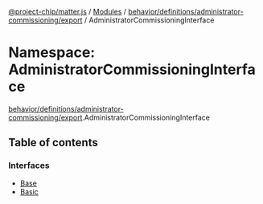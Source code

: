 [@project-chip/matter.js](../README.md) / [Modules](../modules.md) / [behavior/definitions/administrator-commissioning/export](behavior_definitions_administrator_commissioning_export.md) / AdministratorCommissioningInterface

# Namespace: AdministratorCommissioningInterface

[behavior/definitions/administrator-commissioning/export](behavior_definitions_administrator_commissioning_export.md).AdministratorCommissioningInterface

## Table of contents

### Interfaces

- [Base](../interfaces/behavior_definitions_administrator_commissioning_export.AdministratorCommissioningInterface.Base.md)
- [Basic](../interfaces/behavior_definitions_administrator_commissioning_export.AdministratorCommissioningInterface.Basic.md)
